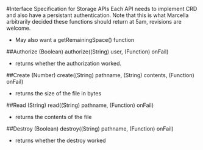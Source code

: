 #Interface Specification for Storage APIs
Each API needs to implement CRD and also have a persistant authentication. Note
that this is what Marcella arbitrarily decided these functions should return at
5am, revisions are welcome.

* May also want a getRemainingSpace() function


##Authorize
(Boolean) authorize((String) user, (Function) onFail)

* returns whether the authorization worked.

##Create
(Number) create((String) pathname, (String) contents, (Function) onFail)

* returns the size of the file in bytes

##Read
(String) read((String) pathname, (Function) onFail)

* returns the contents of the file

##Destroy
(Boolean) destroy((String) pathname, (Function) onFail)

* returns whether the destroy worked


